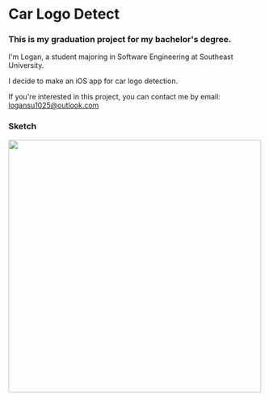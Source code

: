 # Car Logo Detect
### This is my graduation project for my bachelor's degree.
I'm Logan, a student majoring in Software Engineering at Southeast University.

I decide to make an iOS app for car logo detection.

If you're interested in this project, you can contact me by email: logansu1025@outlook.com

### Sketch
<img src="https://github.com/user-attachments/assets/c1cee55d-00ac-4e01-9b85-8aa7a1eb644d" width="500">

